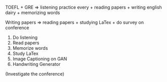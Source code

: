 TOEFL + GRE => listening practice every + reading papers + writing english dairy + memorizing words

Writing papers => reading papers + studying LaTex + do survey on conference

1. Do listening
2. Read papers
3. Memorize words
4. Study LaTex
5. Image Captioning on GAN
6. Handwriting Generator

(Investigate the conference)
